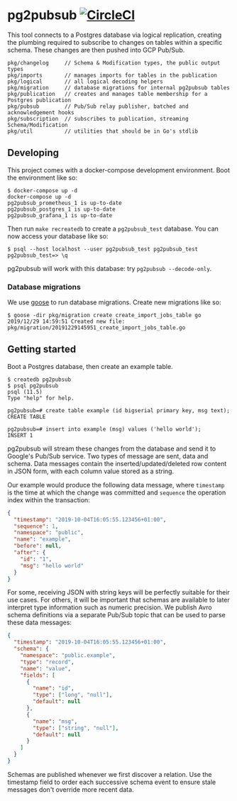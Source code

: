 # pg2pubsub [![CircleCI](https://circleci.com/gh/lawrencejones/pg2pubsub.svg?style=svg)](https://circleci.com/gh/lawrencejones/pg2pubsub)

This tool connects to a Postgres database via logical replication, creating the
plumbing required to subscribe to changes on tables within a specific schema.
These changes are then pushed into GCP Pub/Sub.

```
pkg/changelog     // Schema & Modification types, the public output types
pkg/imports       // manages imports for tables in the publication
pkg/logical       // all logical decoding helpers
pkg/migration     // database migrations for internal pg2pubsub tables
pkg/publication   // creates and manages table membership for a Postgres publication
pkg/pubsub        // Pub/Sub relay publisher, batched and acknowledgement hooks
pkg/subscription  // subscribes to publication, streaming Schema/Modification
pkg/util          // utilities that should be in Go's stdlib
```

## Developing

This project comes with a docker-compose development environment. Boot the
environment like so:

```console
$ docker-compose up -d
docker-compose up -d
pg2pubsub_prometheus_1 is up-to-date
pg2pubsub_postgres_1 is up-to-date
pg2pubsub_grafana_1 is up-to-date
```

Then run `make recreatedb` to create a `pg2pubsub_test` database. You can now
access your database like so:

```console
$ psql --host localhost --user pg2pubsub_test pg2pubsub_test
pg2pubsub_test=> \q
```

pg2pubsub will work with this database: try `pg2pubsub --decode-only`.

### Database migrations

We use [goose](github.com/pressly/goose) to run database migrations. Create new
migrations like so:

```console
$ goose -dir pkg/migration create create_import_jobs_table go
2019/12/29 14:59:51 Created new file: pkg/migration/20191229145951_create_import_jobs_table.go
```

## Getting started

Boot a Postgres database, then create an example table.

```console
$ createdb pg2pubsub
$ psql pg2pubsub
psql (11.5)
Type "help" for help.

pg2pubsub=# create table example (id bigserial primary key, msg text);
CREATE TABLE

pg2pubsub=# insert into example (msg) values ('hello world');
INSERT 1
```

pg2pubsub will stream these changes from the database and send it to Google's
Pub/Sub service. Two types of message are sent, data and schema. Data messages
contain the inserted/updated/deleted row content in JSON form, with each column
value stored as a string.

Our example would produce the following data message, where `timestamp` is the
time at which the change was committed and `sequence` the operation index within
the transaction:

```json
{
  "timestamp": "2019-10-04T16:05:55.123456+01:00",
  "sequence": 1,
  "namespace": "public",
  "name": "example",
  "before": null,
  "after": {
    "id": "1",
    "msg": "hello world"
  }
}
```

For some, receiving JSON with string keys will be perfectly suitable for their
use cases. For others, it will be important that schemas are available to later
interpret type information such as numeric precision. We publish Avro schema
definitions via a separate Pub/Sub topic that can be used to parse these data
messages:

```json
{
  "timestamp": "2019-10-04T16:05:55.123456+01:00",
  "schema": {
    "namespace": "public.example",
    "type": "record",
    "name": "value",
    "fields": [
      {
        "name": "id",
        "type": ["long", "null"],
        "default": null
      },
      {
        "name": "msg",
        "type": ["string", "null"],
        "default": null
      }
    ]
  }
}
```

Schemas are published whenever we first discover a relation. Use the timestamp
field to order each successive schema event to ensure stale messages don't
override more recent data.
